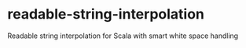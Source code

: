 readable-string-interpolation
=============================

Readable string interpolation for Scala with smart white space handling
